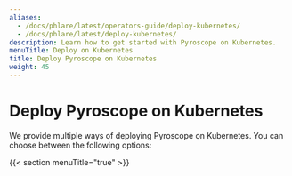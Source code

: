 ```yaml
---
aliases:
  - /docs/phlare/latest/operators-guide/deploy-kubernetes/
  - /docs/phlare/latest/deploy-kubernetes/
description: Learn how to get started with Pyroscope on Kubernetes.
menuTitle: Deploy on Kubernetes
title: Deploy Pyroscope on Kubernetes
weight: 45
---
```


# Deploy Pyroscope on Kubernetes

We provide multiple ways of deploying Pyroscope on Kubernetes. You can choose between the following options:

{{< section menuTitle="true" >}}

